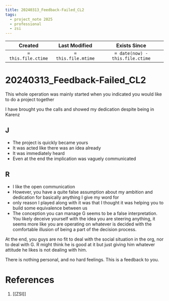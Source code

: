 ```yaml
---
title: 20240313_Feedback-Failed_CL2
tags:
  - project_note 2025
  - professional
  - zsi
---
```

|     Created      |  Last Modified   |       Exists Since        |
|:----------------:|:----------------:|:----------------:|
| `= this.file.ctime` | `= this.file.mtime` | `= date(now) - this.file.ctime`|

# 20240313_Feedback-Failed_CL2
This whole operation was mainly started when you indicated you would like to do a project together

I have brought you the calls and showed my dedication despite being in Karenz

## J
- The project is quickly became yours
- It was acted like there was an idea already
- It was immediately heard
- Even at the end the implication was vaguely communicated

## R
- I like the open communication 
- However, you have a quite false assumption about my ambition and dedication for basically anything I give my word for
- only reason I played along with it was that I thought it was helping you to build some equivalence between us
- The conception you can manage G seems to be a false interpretation. You likely deceive yourself with the idea you are steering anything, it seems more like you are operating on whatever is decided with the comfortable illusion of being a part of the decision process.

At the end, you guys are no fit to deal with the social situation in the org, nor to deal with G. R might think he is good at it but just giving him whatever attitude he likes is not dealing with him. 

There is nothing personal, and no hard feelings. This is a feedback to you.

# References
1. [[ZSI]]